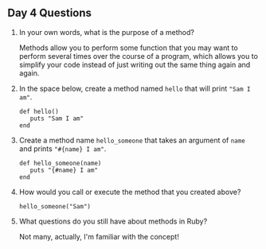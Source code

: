 ## Day 4 Questions

1. In your own words, what is the purpose of a method?

   Methods allow you to perform some function that you may want to perform several times over the course of a program, which allows you to simplify your code instead of just writing out the same thing again and again.

1. In the space below, create a method named `hello` that will print `"Sam I am"`.

   ```
   def hello()
      puts "Sam I am"
   end
   ```

1. Create a method name `hello_someone` that takes an argument of `name` and prints `"#{name} I am"`.

   ```
   def hello_someone(name)
      puts "{#name} I am"
   end
   ```

1. How would you call or execute the method that you created above?

   `hello_someone("Sam")`

1. What questions do you still have about methods in Ruby?

   Not many, actually, I'm familiar with the concept!
